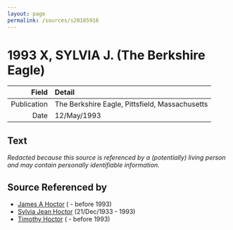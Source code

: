 ```yaml
---
layout: page
permalink: /sources/s20185916
---
```


# 1993 X, SYLVIA J. (The Berkshire Eagle)

Field | Detail
---:|:---
Publication | The Berkshire Eagle, Pittsfield, Massachusetts
Date | 12/May/1993

## Text

_Redacted because this source is referenced by a (potentially) living person and may contain personally identifiable information._

## Source Referenced by

* [James A Hoctor](../people/@72154199@-james-a-hoctor-b-d1993.md) ( - before 1993)
* [Sylvia Jean Hoctor](../people/@29702140@-sylvia-jean-hoctor-b1933-12-21-d1993.md) (21/Dec/1933 - 1993)
* [Timothy Hoctor](../people/@74378972@-timothy-hoctor-b-d1993.md) ( - before 1993)
